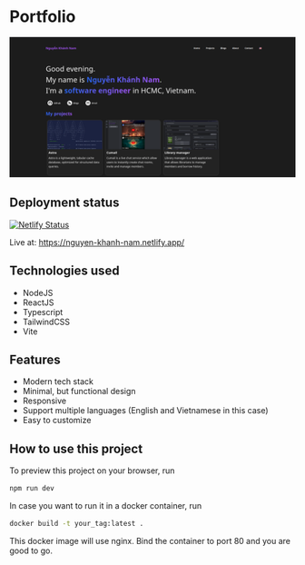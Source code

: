 # Portfolio

![capsule](images/markdown-capsule.png)

## Deployment status

[![Netlify Status](https://api.netlify.com/api/v1/badges/01c5bbce-d514-4355-ab0a-2cdb18de4838/deploy-status)](https://app.netlify.com/sites/nguyen-khanh-nam/deploys)

Live at: https://nguyen-khanh-nam.netlify.app/

## Technologies used

- NodeJS
- ReactJS
- Typescript
- TailwindCSS
- Vite

## Features

- Modern tech stack
- Minimal, but functional design
- Responsive
- Support multiple languages (English and Vietnamese in this case)
- Easy to customize

## How to use this project

To preview this project on your browser, run 
```bash
npm run dev
```

In case you want to run it in a docker container, run
```bash
docker build -t your_tag:latest .
```

This docker image will use nginx. Bind the container to port 80 and you are good to go.
